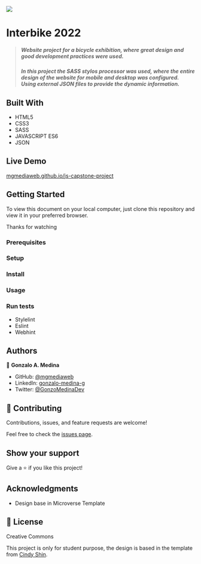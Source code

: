 ![](https://img.shields.io/badge/Microverse-blueviolet)

# Interbike 2022

> ##### Website project for a bicycle exhibition, where great design and good development practices were used.
> ##### In this project the SASS stylos processor was used, where the entire design of the website for mobile and desktop was configured. Using external JSON files to provide the dynamic information.

## Built With

- HTML5
- CSS3
- SASS
- JAVASCRIPT ES6
- JSON

## Live Demo

[mgmediaweb.github.io/js-capstone-project](https://mgmediaweb.github.io/js-capstone-project)

## Getting Started

To view this document on your local computer, just clone this repository and view it in your preferred browser.

Thanks for watching

### Prerequisites

### Setup

### Install

### Usage

### Run tests

- Stylelint
- Eslint
- Webhint

## Authors

👤 **Gonzalo A. Medina**

- GitHub: [@mgmediaweb](https://github.com/mgmediaweb)
- LinkedIn: [gonzalo-medina-g](https://www.linkedin.com/in/gonzalo-medina-g/)
- Twitter: [@GonzoMedinaDev](https://twitter.com/GonzoMedinaDev)

## 🤝 Contributing

Contributions, issues, and feature requests are welcome!

Feel free to check the [issues page](../../issues/).

## Show your support

Give a ⭐️ if you like this project!

## Acknowledgments

- Design base in Microverse Template

## 📝 License

Creative Commons

This project is only for student purpose, the design is based in the template from [Cindy Shin](https://www.behance.net/adagio07).

